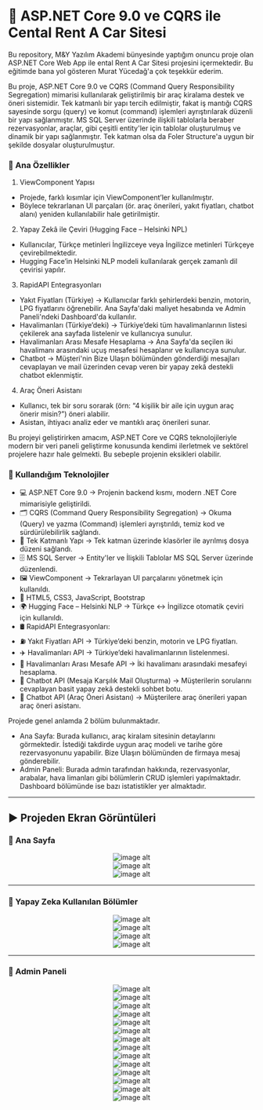 # 🚀 ASP.NET Core 9.0 ve CQRS ile Cental Rent A Car Sitesi
Bu repository, M&Y Yazılım Akademi bünyesinde yaptığım onuncu proje olan ASP.NET Core Web App ile ental Rent A Car Sitesi projesini içermektedir. Bu eğitimde bana yol gösteren Murat Yücedağ'a çok teşekkür ederim.

Bu proje, ASP.NET Core 9.0 ve CQRS (Command Query Responsibility Segregation) mimarisi kullanılarak geliştirilmiş bir araç kiralama destek ve öneri sistemidir. Tek katmanlı bir yapı tercih edilmiştir, fakat iş mantığı CQRS sayesinde sorgu (query) ve komut (command) işlemleri ayrıştırılarak düzenli bir yapı sağlanmıştır. MS SQL Server üzerinde ilişkili tablolarla beraber rezervasyonlar, araçlar, gibi çeşitli entity'ler için tablolar oluşturulmuş ve dinamik bir yapı sağlanmıştır. Tek katman olsa da Foler Structure'a uygun bir şekilde dosyalar oluşturulmuştur. 

### 🔹 Ana Özellikler
1. ViewComponent Yapısı
- Projede, farklı kısımlar için ViewComponent’ler kullanılmıştır.
- Böylece tekrarlanan UI parçaları (ör. araç önerileri, yakıt fiyatları, chatbot alanı) yeniden kullanılabilir hale getirilmiştir.

2. Yapay Zekâ ile Çeviri (Hugging Face – Helsinki NPL)
- Kullanıcılar, Türkçe metinleri İngilizceye veya İngilizce metinleri Türkçeye çevirebilmektedir.
- Hugging Face’in Helsinki NLP modeli kullanılarak gerçek zamanlı dil çevirisi yapılır.

3. RapidAPI Entegrasyonları
- Yakıt Fiyatları (Türkiye) → Kullanıcılar farklı şehirlerdeki benzin, motorin, LPG fiyatlarını öğrenebilir. Ana Sayfa'daki maliyet hesabında ve Admin Paneli'ndeki Dashboard'da kullanılır.
- Havalimanları (Türkiye’deki) → Türkiye’deki tüm havalimanlarının listesi çekilerek ana sayfada listelenir ve kullanıcıya sunulur.
- Havalimanları Arası Mesafe Hesaplama → Ana Sayfa'da seçilen iki havalimanı arasındaki uçuş mesafesi hesaplanır ve kullanıcıya sunulur.
- Chatbot → Müşteri'nin Bize Ulaşın bölümünden gönderdiği mesajları cevaplayan ve mail üzerinden cevap veren bir yapay zekâ destekli chatbot eklenmiştir.

4. Araç Öneri Asistanı
- Kullanıcı, tek bir soru sorarak (örn: “4 kişilik bir aile için uygun araç önerir misin?”) öneri alabilir.
- Asistan, ihtiyacı analiz eder ve mantıklı araç önerileri sunar.

Bu projeyi geliştirirken amacım, ASP.NET Core ve CQRS teknolojileriyle modern bir veri paneli geliştirme konusunda kendimi ilerletmek ve sektörel projelere hazır hale gelmekti. Bu sebeple projenin eksikleri olabilir.

### 🚀 Kullandığım Teknolojiler
- 💻 ASP.NET Core 9.0 → Projenin backend kısmı, modern .NET Core mimarisiyle geliştirildi.
- 🗂 CQRS (Command Query Responsibility Segregation) → Okuma (Query) ve yazma (Command) işlemleri ayrıştırıldı, temiz kod ve sürdürülebilirlik sağlandı.
- 📐 Tek Katmanlı Yapı → Tek katman üzerinde klasörler ile ayrılmış dosya düzeni sağlandı.
- 🗄️ MS SQL Server → Entity'ler ve İlişkili Tablolar MS SQL Server üzerinde düzenlendi.
- 🖼 ViewComponent → Tekrarlayan UI parçalarını yönetmek için kullanıldı.
- 🎨 HTML5, CSS3, JavaScript, Bootstrap
- 🌍 Hugging Face – Helsinki NLP → Türkçe ↔ İngilizce otomatik çeviri için kullanıldı.
- 🛢 RapidAPI Entegrasyonları:
- ⛽ Yakıt Fiyatları API → Türkiye’deki benzin, motorin ve LPG fiyatları.
- ✈️ Havalimanları API → Türkiye’deki havalimanlarının listelenmesi.
- 📏 Havalimanları Arası Mesafe API → İki havalimanı arasındaki mesafeyi hesaplama.
- 🤖 Chatbot API (Mesaja Karşılık Mail Oluşturma) → Müşterilerin sorularını cevaplayan basit yapay zekâ destekli sohbet botu.
- 🚗 Chatbot API (Araç Öneri Asistanı) → Müşterilere araç önerileri yapan araç öneri asistanı.

Projede genel anlamda 2 bölüm bulunmaktadır.<br>
- Ana Sayfa: Burada kullanıcı, araç kiralam sitesinin detaylarını görmektedir. İstediği takdirde uygun araç modeli ve tarihe göre rezervasyonunu yapabilir. Bize Ulaşın bölümünden de firmaya mesaj gönderebilir.
- Admin Paneli: Burada admin tarafından hakkında, rezervasyonlar, arabalar, hava limanları gibi bölümlerin CRUD işlemleri yapılmaktadır. Dashboard bölümünde ise bazı istatistikler yer almaktadır.

---

## :arrow_forward: Projeden Ekran Görüntüleri

### :triangular_flag_on_post: Ana Sayfa
<div align="center">
  <img src="https://github.com/melihcolak0/CqrsCentalRentACar/blob/bc3981f84807765f0a424dfc9dc6ebc0f6036e38/ss/screencapture-localhost-7100-Default-2025-08-25-21_39_22.png" alt="image alt">
</div>
<div align="center">
  <img src="https://github.com/melihcolak0/CqrsCentalRentACar/blob/bc3981f84807765f0a424dfc9dc6ebc0f6036e38/ss/screencapture-localhost-7100-Default-ListAvailableCars-2025-08-26-13_23_08.png" alt="image alt">
</div>
<div align="center">
  <img src="https://github.com/melihcolak0/CqrsCentalRentACar/blob/bc3981f84807765f0a424dfc9dc6ebc0f6036e38/ss/screencapture-localhost-7100-Default-VehicleRecommendationAssistant-2025-08-26-13_23_52.png" alt="image alt">
</div>

---

### :triangular_flag_on_post: Yapay Zeka Kullanılan Bölümler
<div align="center">
  <img src="https://github.com/melihcolak0/CqrsCentalRentACar/blob/bc3981f84807765f0a424dfc9dc6ebc0f6036e38/ss/Ekran%20g%C3%B6r%C3%BCnt%C3%BCs%C3%BC%202025-08-25%20195856.png" alt="image alt">
</div>
<div align="center">
  <img src="https://github.com/melihcolak0/CqrsCentalRentACar/blob/bc3981f84807765f0a424dfc9dc6ebc0f6036e38/ss/Ekran%20g%C3%B6r%C3%BCnt%C3%BCs%C3%BC%202025-08-25%20231253.png" alt="image alt">
</div>
<div align="center">
  <img src="https://github.com/melihcolak0/CqrsCentalRentACar/blob/bc3981f84807765f0a424dfc9dc6ebc0f6036e38/ss/localhost_7100_Default.png" alt="image alt">
</div>
<div align="center">
  <img src="https://github.com/melihcolak0/CqrsCentalRentACar/blob/bc3981f84807765f0a424dfc9dc6ebc0f6036e38/ss/Ekran%20g%C3%B6r%C3%BCnt%C3%BCs%C3%BC%202025-08-25%20214212.png" alt="image alt">
</div>

---

### :triangular_flag_on_post: Admin Paneli
<div align="center">
  <img src="https://github.com/melihcolak0/CqrsCentalRentACar/blob/bc3981f84807765f0a424dfc9dc6ebc0f6036e38/ss/screencapture-localhost-7100-Dashboard-Index-2025-08-26-13_18_24.png" alt="image alt">
</div>
<div align="center">
  <img src="https://github.com/melihcolak0/CqrsCentalRentACar/blob/bc3981f84807765f0a424dfc9dc6ebc0f6036e38/ss/screencapture-localhost-7100-About-Index-2025-08-26-12_50_34.png" alt="image alt">
</div>
<div align="center">
  <img src="https://github.com/melihcolak0/CqrsCentalRentACar/blob/bc3981f84807765f0a424dfc9dc6ebc0f6036e38/ss/screencapture-localhost-7100-About-CreateAbout-2025-08-26-12_52_04.png" alt="image alt">
</div>
<div align="center">
  <img src="https://github.com/melihcolak0/CqrsCentalRentACar/blob/bc3981f84807765f0a424dfc9dc6ebc0f6036e38/ss/screencapture-localhost-7100-About-UpdateAbout-4-2025-08-26-12_52_15.png" alt="image alt">
</div>
<div align="center">
  <img src="https://github.com/melihcolak0/CqrsCentalRentACar/blob/bc3981f84807765f0a424dfc9dc6ebc0f6036e38/ss/screencapture-localhost-7100-Booking-Index-2025-08-26-13_08_47.png" alt="image alt">
</div>
<div align="center">
  <img src="https://github.com/melihcolak0/CqrsCentalRentACar/blob/bc3981f84807765f0a424dfc9dc6ebc0f6036e38/ss/screencapture-localhost-7100-Car-Index-2025-08-26-13_09_19.png" alt="image alt">
</div>
<div align="center">
  <img src="https://github.com/melihcolak0/CqrsCentalRentACar/blob/bc3981f84807765f0a424dfc9dc6ebc0f6036e38/ss/screencapture-localhost-7100-Employee-Index-2025-08-26-13_10_15.png" alt="image alt">
</div>
<div align="center">
  <img src="https://github.com/melihcolak0/CqrsCentalRentACar/blob/bc3981f84807765f0a424dfc9dc6ebc0f6036e38/ss/screencapture-localhost-7100-Feature-Index-2025-08-26-13_10_24.png" alt="image alt">
</div>
<div align="center">
  <img src="https://github.com/melihcolak0/CqrsCentalRentACar/blob/bc3981f84807765f0a424dfc9dc6ebc0f6036e38/ss/screencapture-localhost-7100-Location-Index-2025-08-26-13_10_40.png" alt="image alt">
</div>
<div align="center">
  <img src="https://github.com/melihcolak0/CqrsCentalRentACar/blob/bc3981f84807765f0a424dfc9dc6ebc0f6036e38/ss/screencapture-localhost-7100-Service-Index-2025-08-26-13_10_49.png" alt="image alt">
</div>
<div align="center">
  <img src="https://github.com/melihcolak0/CqrsCentalRentACar/blob/bc3981f84807765f0a424dfc9dc6ebc0f6036e38/ss/screencapture-localhost-7100-Slider-Index-2025-08-26-13_10_57.png" alt="image alt">
</div>
<div align="center">
  <img src="https://github.com/melihcolak0/CqrsCentalRentACar/blob/bc3981f84807765f0a424dfc9dc6ebc0f6036e38/ss/screencapture-localhost-7100-Testimonial-Index-2025-08-26-13_11_04.png" alt="image alt">
</div>
<div align="center">
  <img src="https://github.com/melihcolak0/CqrsCentalRentACar/blob/bc3981f84807765f0a424dfc9dc6ebc0f6036e38/ss/screencapture-localhost-7100-Message-Index-2025-08-26-13_17_16.png" alt="image alt">
</div>
<div align="center">
  <img src="https://github.com/melihcolak0/CqrsCentalRentACar/blob/bc3981f84807765f0a424dfc9dc6ebc0f6036e38/ss/screencapture-localhost-7100-AI-ChatBot-2025-08-26-13_26_42.png" alt="image alt">
</div>
